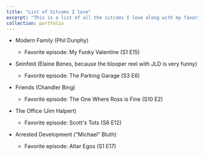 ```yaml
---
title: "List of Sitcoms I love"
excerpt: "This is a list of all the sitcoms I love along with my favorite character from each."
collection: portfolio
---
```


- Modern Family (Phil Dunphy)

  * Favorite episode: My Funky Valentine (S1 E15)
  
* Seinfeld (Elaine Benes, because the blooper reel with JLD is very funny)

  * Favorite episode: The Parking Garage (S3 E6)
  
* Friends (Chandler Bing)

  * Favorite episode: The One Where Ross is Fine (S10 E2)

* The Office (Jim Halpert)
  
  * Favorite episode: Scott's Tots (S6 E12)

* Arrested Development ("Michael" Bluth)

  * Favorite episode: Altar Egos (S1 E17)


